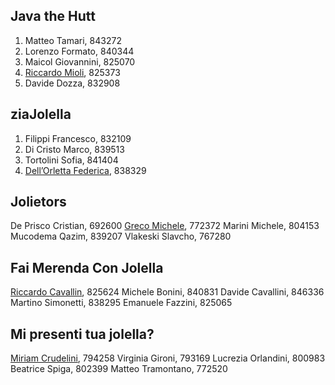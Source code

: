 Java the Hutt
---
1. Matteo Tamari, 843272
2. Lorenzo Formato, 840344
3. Maicol Giovannini, 825070
4. [Riccardo Mioli](mailto:riccardo.mioli2@studio.unibo.it), 825373
5. Davide Dozza, 832908

ziaJolella
---
1. Filippi Francesco, 832109
2. Di Cristo Marco, 839513
3. Tortolini Sofia, 841404
4. [Dell’Orletta Federica](mailto:federica.dellorletta@studio.unibo.it), 838329

Jolietors
---
De Prisco Cristian, 692600
[Greco Michele](mailto:michele.greco2@studio.unibo.it), 772372
Marini Michele, 804153
Mucodema Qazim, 839207
Vlakeski Slavcho, 767280

Fai Merenda Con Jolella 
---
[Riccardo Cavallin](riccardo.cavallin@studio.unibo.it ), 825624 
Michele Bonini, 840831 
Davide Cavallini, 846336 
Martino Simonetti, 838295 
Emanuele Fazzini, 825065 

Mi presenti tua jolella?
---
[Miriam Crudelini](miriam.crudelini@studio.unibo.it), 794258
Virginia Gironi, 793169
Lucrezia Orlandini, 800983
Beatrice Spiga, 802399
Matteo Tramontano, 772520
